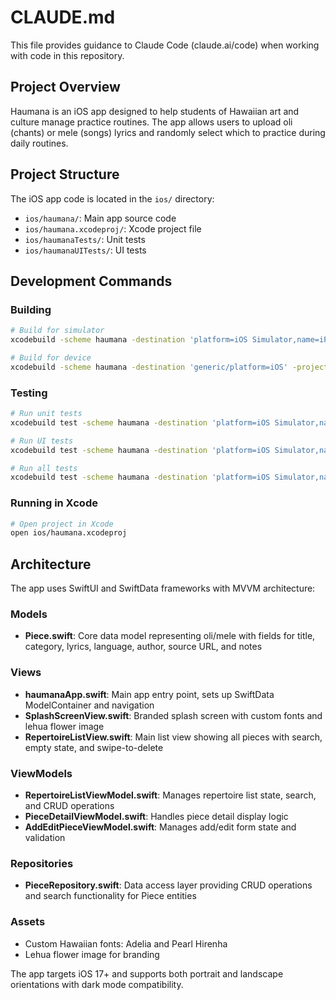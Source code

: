 # CLAUDE.md

This file provides guidance to Claude Code (claude.ai/code) when working with code in this repository.

## Project Overview

Haumana is an iOS app designed to help students of Hawaiian art and culture manage practice routines. The app allows users to upload oli (chants) or mele (songs) lyrics and randomly select which to practice during daily routines.

## Project Structure

The iOS app code is located in the `ios/` directory:
- `ios/haumana/`: Main app source code
- `ios/haumana.xcodeproj/`: Xcode project file
- `ios/haumanaTests/`: Unit tests
- `ios/haumanaUITests/`: UI tests

## Development Commands

### Building
```bash
# Build for simulator
xcodebuild -scheme haumana -destination 'platform=iOS Simulator,name=iPhone 15' -project ios/haumana.xcodeproj

# Build for device
xcodebuild -scheme haumana -destination 'generic/platform=iOS' -project ios/haumana.xcodeproj
```

### Testing
```bash
# Run unit tests
xcodebuild test -scheme haumana -destination 'platform=iOS Simulator,name=iPhone 15' -project ios/haumana.xcodeproj -only-testing:haumanaTests

# Run UI tests
xcodebuild test -scheme haumana -destination 'platform=iOS Simulator,name=iPhone 15' -project ios/haumana.xcodeproj -only-testing:haumanaUITests

# Run all tests
xcodebuild test -scheme haumana -destination 'platform=iOS Simulator,name=iPhone 15' -project ios/haumana.xcodeproj
```

### Running in Xcode
```bash
# Open project in Xcode
open ios/haumana.xcodeproj
```

## Architecture

The app uses SwiftUI and SwiftData frameworks with MVVM architecture:

### Models
- **Piece.swift**: Core data model representing oli/mele with fields for title, category, lyrics, language, author, source URL, and notes

### Views
- **haumanaApp.swift**: Main app entry point, sets up SwiftData ModelContainer and navigation
- **SplashScreenView.swift**: Branded splash screen with custom fonts and lehua flower image
- **RepertoireListView.swift**: Main list view showing all pieces with search, empty state, and swipe-to-delete

### ViewModels
- **RepertoireListViewModel.swift**: Manages repertoire list state, search, and CRUD operations
- **PieceDetailViewModel.swift**: Handles piece detail display logic
- **AddEditPieceViewModel.swift**: Manages add/edit form state and validation

### Repositories
- **PieceRepository.swift**: Data access layer providing CRUD operations and search functionality for Piece entities

### Assets
- Custom Hawaiian fonts: Adelia and Pearl Hirenha
- Lehua flower image for branding

The app targets iOS 17+ and supports both portrait and landscape orientations with dark mode compatibility.